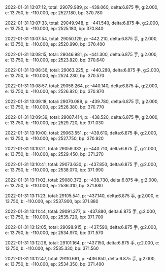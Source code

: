 2022-01-31 13:07:12, total: 29079.989, p: -439.060, delta:6.875 手, g:2.000, e: 13.750, b: -110.000, ep: 2527.180, bp: 370.780

2022-01-31 13:07:33, total: 29049.948, p: -441.540, delta:6.875 手, g:2.000, e: 13.750, b: -110.000, ep: 2525.180, bp: 370.840

2022-01-31 13:07:54, total: 29050.129, p: -442.210, delta:6.875 手, g:2.000, e: 13.750, b: -110.000, ep: 2520.990, bp: 370.400

2022-01-31 13:08:15, total: 29046.981, p: -441.300, delta:6.875 手, g:2.000, e: 13.750, b: -110.000, ep: 2523.820, bp: 370.640

2022-01-31 13:08:36, total: 29063.225, p: -440.280, delta:6.875 手, g:2.000, e: 13.750, b: -110.000, ep: 2524.280, bp: 370.570

2022-01-31 13:08:57, total: 29058.264, p: -440.140, delta:6.875 手, g:2.000, e: 13.750, b: -110.000, ep: 2526.820, bp: 370.870

2022-01-31 13:09:18, total: 29070.089, p: -439.780, delta:6.875 手, g:2.000, e: 13.750, b: -110.000, ep: 2526.380, bp: 370.770

2022-01-31 13:09:39, total: 29087.414, p: -438.520, delta:6.875 手, g:2.000, e: 13.750, b: -110.000, ep: 2529.720, bp: 371.030

2022-01-31 13:10:00, total: 29063.551, p: -439.610, delta:6.875 手, g:2.000, e: 13.750, b: -110.000, ep: 2527.750, bp: 370.920

2022-01-31 13:10:21, total: 29059.332, p: -440.710, delta:6.875 手, g:2.000, e: 13.750, b: -110.000, ep: 2529.450, bp: 371.270

2022-01-31 13:10:41, total: 29073.630, p: -437.850, delta:6.875 手, g:2.000, e: 13.750, b: -110.000, ep: 2538.070, bp: 371.990

2022-01-31 13:11:02, total: 29080.372, p: -438.730, delta:6.875 手, g:2.000, e: 13.750, b: -110.000, ep: 2536.310, bp: 371.880

2022-01-31 13:11:23, total: 29105.541, p: -437.140, delta:6.875 手, g:2.000, e: 13.750, b: -110.000, ep: 2537.900, bp: 371.880

2022-01-31 13:11:44, total: 29091.377, p: -437.880, delta:6.875 手, g:2.000, e: 13.750, b: -110.000, ep: 2535.720, bp: 371.700

2022-01-31 13:12:05, total: 29098.915, p: -437.590, delta:6.875 手, g:2.000, e: 13.750, b: -110.000, ep: 2534.970, bp: 371.570

2022-01-31 13:12:26, total: 29101.164, p: -437.150, delta:6.875 手, g:2.000, e: 13.750, b: -110.000, ep: 2535.330, bp: 371.560

2022-01-31 13:12:47, total: 29110.661, p: -436.850, delta:6.875 手, g:2.000, e: 13.750, b: -110.000, ep: 2534.350, bp: 371.400